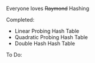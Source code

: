 Everyone loves ~~Raymond~~ Hashing

Completed:
* Linear Probing Hash Table
* Quadratic Probing Hash Table
* Double Hash Hash Table

To Do: